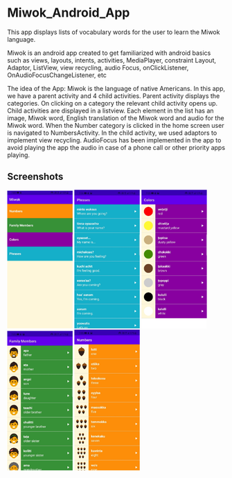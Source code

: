 
# Miwok_Android_App

This app displays lists of vocabulary words for the user to learn the Miwok language. 

Miwok is an android app created to get familiarized with android basics such as views, layouts, intents, activities, MediaPlayer, constraint Layout, Adaptor, ListView, 
view recycling, audio Focus, onClickListener, OnAudioFocusChangeListener, etc

The idea of the App:
Miwok is the language of native Americans. In this app, we have a parent activity and 4 child activities. Parent activity displays the categories. On clicking on a category the
relevant child activity opens up.
Child activities are displayed in a listview. Each element in the list has an image, Miwok word, English translation of the Miwok word and audio for the Miwok word.
When the Number category is clicked in the home screen user is navigated to NumbersActivity. In the child activity, we used adaptors to implement view recycling.
AudioFocus has been implemented in the app to avoid playing the app the audio in case of a phone call or other priority apps playing.

Screenshots
-----------

<img width="30%" src="screenshots/1.jpeg" />
<img width="30%" src="screenshots/2.jpeg" />
<img width="30%" src="screenshots/3.jpeg" />
<img width="30%" src="screenshots/4.jpeg" />
<img width="30%" src="screenshots/5.jpeg" />





